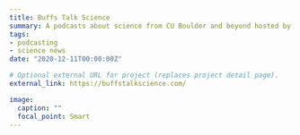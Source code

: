 ```yaml
---
title: Buffs Talk Science
summary: A podcasts about science from CU Boulder and beyond hosted by Graycen Wheeler and Alison Gilchrist.
tags:
- podcasting
- science news
date: "2020-12-11T00:00:00Z"

# Optional external URL for project (replaces project detail page).
external_link: https://buffstalkscience.com/

image:
  caption: ""
  focal_point: Smart
---
```

